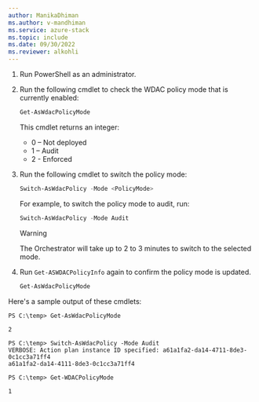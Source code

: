 ```yaml
---
author: ManikaDhiman
ms.author: v-mandhiman
ms.service: azure-stack
ms.topic: include
ms.date: 09/30/2022
ms.reviewer: alkohli
---
```


1. Run PowerShell as an administrator.

1. Run the following cmdlet to check the WDAC policy mode that is currently enabled:

   ```powershell
   Get-AsWdacPolicyMode
   ```
   This cmdlet returns an integer:
	
   - 0 – Not deployed
   - 1 – Audit
   - 2 - Enforced

1. Run the following cmdlet to switch the policy mode:

   ```powershell
   Switch-AsWdacPolicy -Mode <PolicyMode>
   ```
   
   For example, to switch the policy mode to audit, run:

   ```powershell
   Switch-AsWdacPolicy -Mode Audit
   ```

   > [!WARNING]
   > The Orchestrator will take up to 2 to 3 minutes to switch to the selected mode.

1. Run `Get-ASWDACPolicyInfo` again to confirm the policy mode is updated.

   ```powershell
   Get-AsWdacPolicyMode
   ```

Here's a sample output of these cmdlets:

```azurepowershell
PS C:\temp> Get-AsWdacPolicyMode

2

PS C:\temp> Switch-AsWdacPolicy -Mode Audit
VERBOSE: Action plan instance ID specified: a61a1fa2-da14-4711-8de3-0c1cc3a71ff4
a61a1fa2-da14-4111-8de3-0c1cc3a71ff4

PS C:\temp> Get-WDACPolicyMode

1
```